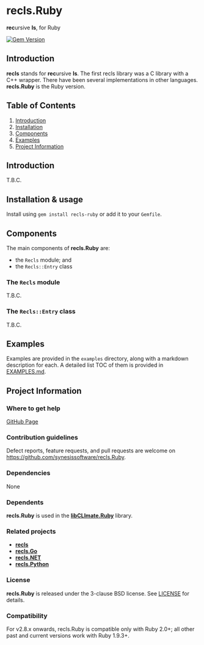# recls.Ruby
**rec**ursive **ls**, for Ruby

[![Gem Version](https://badge.fury.io/rb/recls-ruby.svg)](https://badge.fury.io/rb/recls-ruby)

## Introduction

**recls** stands for **rec**ursive **ls**. The first recls library was a C
library with a C++ wrapper. There have been several implementations in other
languages. **recls.Ruby** is the Ruby version.

## Table of Contents

1. [Introduction](#introduction)
2. [Installation](#installation)
3. [Components](#components)
4. [Examples](#examples)
5. [Project Information](#project-information)

## Introduction

T.B.C.

## Installation & usage

Install using `gem install recls-ruby` or add it to your `Gemfile`.

## Components

The main components of **recls.Ruby** are:

* the ``Recls`` module; and
* the ``Recls::Entry`` class

### The ``Recls`` module

T.B.C.

### The ``Recls::Entry`` class

T.B.C.

## Examples

Examples are provided in the ```examples``` directory, along with a markdown description for each. A detailed list TOC of them is provided in [EXAMPLES.md](./EXAMPLES.md).

## Project Information

### Where to get help

[GitHub Page](https://github.com/synesissoftware/recls.Ruby "GitHub Page")

### Contribution guidelines

Defect reports, feature requests, and pull requests are welcome on https://github.com/synesissoftware/recls.Ruby.

### Dependencies

None

### Dependents

**recls.Ruby** is used in the **[libCLImate.Ruby](https://github.com/synesissoftware/libCLImate.Ruby)** library.

### Related projects

* [**recls**](https://github.com/synesissoftware/recls/)
* [**recls.Go**](https://github.com/synesissoftware/recls.Go/)
* [**recls.NET**](https://github.com/synesissoftware/recls.NET/)
* [**recls.Python**](https://github.com/synesissoftware/recls.Python/)

### License

**recls.Ruby** is released under the 3-clause BSD license. See [LICENSE](./LICENSE) for details.

### Compatibility

For v2.8.x onwards, recls.Ruby is compatible only with Ruby 2.0+; all other
past and current versions work with Ruby 1.9.3+.


